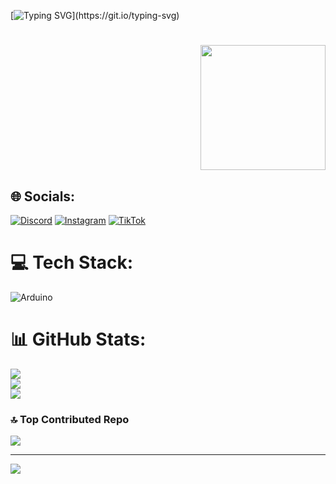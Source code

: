 [![Typing SVG](https://readme-typing-svg.demolab.com?font=Fira+Code&pause=1000&color=00FF7F&width=435&lines=HI+EVERYONE!+IM+AHMAD+ALI+DWIL+ZAYDI.;WELCOME+TO+MY+GITHUB+PROFILE!)](https://git.io/typing-svg)
<h1 align="right"> <img src="https://cdnb.artstation.com/p/assets/images/images/034/461/935/original/valeriya-kim-scene-1-wip.gif?1612356643" width="200"> </h1>

## 🌐 Socials:
[![Discord](https://img.shields.io/badge/Discord-%237289DA.svg?logo=discord&logoColor=white)](https://discord.gg/sRMmrvTw) 
[![Instagram](https://img.shields.io/badge/Instagram-%23E4405F.svg?logo=Instagram&logoColor=white)](https://instagram.com/im.amli) 
[![TikTok](https://img.shields.io/badge/TikTok-%23000000.svg?logo=TikTok&logoColor=white)](https://tiktok.com/@im.bredet) 
# 💻 Tech Stack:
![Arduino](https://img.shields.io/badge/-Arduino-00979D?style=for-the-badge&logo=Arduino&logoColor=white)
# 📊 GitHub Stats:
![](https://github-readme-stats.vercel.app/api?username=AhmadAliDwilZaydi&theme=neon&hide_border=false&include_all_commits=true&count_private=true)<br/>
![](https://github-readme-streak-stats.herokuapp.com/?user=AhmadAliDwilZaydi&theme=neon&hide_border=false)<br/>
![](https://github-readme-stats.vercel.app/api/top-langs/?username=AhmadAliDwilZaydi&theme=neon&hide_border=false&include_all_commits=true&count_private=true&layout=compact)

### 🔝 Top Contributed Repo
![](https://github-contributor-stats.vercel.app/api?username=AhmadAliDwilZaydi&limit=5&theme=neon&combine_all_yearly_contributions=true)

---
[![](https://visitcount.itsvg.in/api?id=AhmadAliDwilZaydi&icon=0&color=0)](https://visitcount.itsvg.in)

<!-- Proudly created with GPRM ( https://gprm.itsvg.in ) -->

<!---
AhmadAliDwilZaydi/AhmadAliDwilZaydi is a ✨ special ✨ repository because its `README.md` (this file) appears on your GitHub profile.
You can click the Preview link to take a look at your changes.
--->
